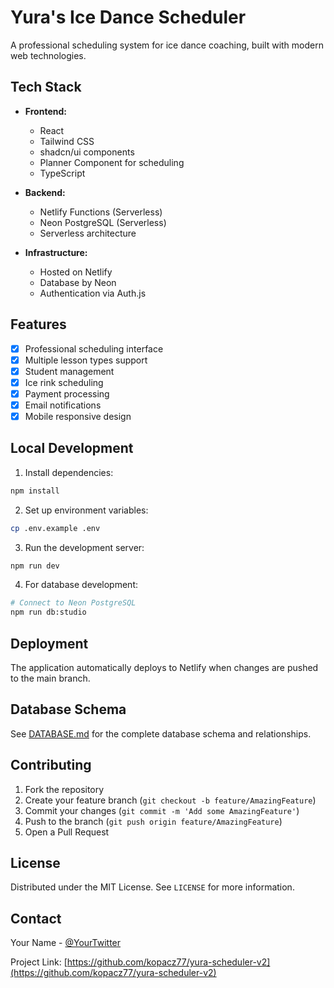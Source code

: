 # Yura's Ice Dance Scheduler

A professional scheduling system for ice dance coaching, built with modern web technologies.

## Tech Stack

- **Frontend:**
  - React
  - Tailwind CSS
  - shadcn/ui components
  - Planner Component for scheduling
  - TypeScript

- **Backend:**
  - Netlify Functions (Serverless)
  - Neon PostgreSQL (Serverless)
  - Serverless architecture

- **Infrastructure:**
  - Hosted on Netlify
  - Database by Neon
  - Authentication via Auth.js

## Features

- [x] Professional scheduling interface
- [x] Multiple lesson types support
- [x] Student management
- [x] Ice rink scheduling
- [x] Payment processing
- [x] Email notifications
- [x] Mobile responsive design

## Local Development

1. Install dependencies:
```bash
npm install
```

2. Set up environment variables:
```bash
cp .env.example .env
```

3. Run the development server:
```bash
npm run dev
```

4. For database development:
```bash
# Connect to Neon PostgreSQL
npm run db:studio
```

## Deployment

The application automatically deploys to Netlify when changes are pushed to the main branch.

## Database Schema

See [DATABASE.md](./docs/DATABASE.md) for the complete database schema and relationships.

## Contributing

1. Fork the repository
2. Create your feature branch (`git checkout -b feature/AmazingFeature`)
3. Commit your changes (`git commit -m 'Add some AmazingFeature'`)
4. Push to the branch (`git push origin feature/AmazingFeature`)
5. Open a Pull Request

## License

Distributed under the MIT License. See `LICENSE` for more information.

## Contact

Your Name - [@YourTwitter](https://twitter.com/yourusername)

Project Link: [https://github.com/kopacz77/yura-scheduler-v2](https://github.com/kopacz77/yura-scheduler-v2)